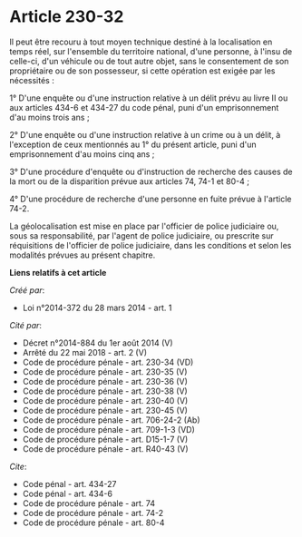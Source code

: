 # Article 230-32

Il peut être recouru à tout moyen technique destiné à la localisation en temps réel, sur l'ensemble du territoire national,
d'une personne, à l'insu de celle-ci, d'un véhicule ou de tout autre objet, sans le consentement de son propriétaire ou de
son possesseur, si cette opération est exigée par les nécessités : 

1° D'une enquête ou d'une instruction relative à un délit prévu au livre II ou aux articles 434-6 et 434-27 du code pénal,
puni d'un emprisonnement d'au moins trois ans ; 

2° D'une enquête ou d'une instruction relative à un crime ou à un délit, à l'exception de ceux mentionnés au 1° du présent
article, puni d'un emprisonnement d'au moins cinq ans ; 

3° D'une procédure d'enquête ou d'instruction de recherche des causes de la mort ou de la disparition prévue aux articles 74,
74-1 et 80-4 ; 

4° D'une procédure de recherche d'une personne en fuite prévue à l'article 74-2.

La géolocalisation est mise en place par l'officier de police judiciaire ou, sous sa responsabilité, par l'agent de police
judiciaire, ou prescrite sur réquisitions de l'officier de police judiciaire, dans les conditions et selon les modalités
prévues au présent chapitre.

**Liens relatifs à cet article**

_Créé par_:

  - Loi n°2014-372 du 28 mars 2014 - art. 1

_Cité par_:

  - Décret n°2014-884 du 1er août 2014 (V)
  - Arrêté du 22 mai 2018 - art. 2 (V)
  - Code de procédure pénale - art. 230-34 (VD)
  - Code de procédure pénale - art. 230-35 (V)
  - Code de procédure pénale - art. 230-36 (V)
  - Code de procédure pénale - art. 230-38 (V)
  - Code de procédure pénale - art. 230-40 (V)
  - Code de procédure pénale - art. 230-45 (V)
  - Code de procédure pénale - art. 706-24-2 (Ab)
  - Code de procédure pénale - art. 709-1-3 (VD)
  - Code de procédure pénale - art. D15-1-7 (V)
  - Code de procédure pénale - art. R40-43 (V)

_Cite_:

  - Code pénal - art. 434-27
  - Code pénal - art. 434-6
  - Code de procédure pénale - art. 74
  - Code de procédure pénale - art. 74-2
  - Code de procédure pénale - art. 80-4
